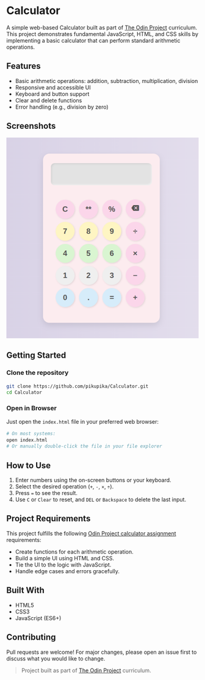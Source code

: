 # Calculator

A simple web-based Calculator built as part of [The Odin Project](https://www.theodinproject.com/) curriculum. This project demonstrates fundamental JavaScript, HTML, and CSS skills by implementing a basic calculator that can perform standard arithmetic operations.

## Features

- Basic arithmetic operations: addition, subtraction, multiplication, division
- Responsive and accessible UI
- Keyboard and button support
- Clear and delete functions
- Error handling (e.g., division by zero)

## Screenshots

![Calculator Screenshot](Screenshots/calculator.png)

## Getting Started

### Clone the repository

```bash
git clone https://github.com/pikupika/Calculator.git
cd Calculator
```

### Open in Browser

Just open the `index.html` file in your preferred web browser:

```bash
# On most systems:
open index.html
# Or manually double-click the file in your file explorer
```

## How to Use

1. Enter numbers using the on-screen buttons or your keyboard.
2. Select the desired operation (`+`, `-`, `×`, `÷`).
3. Press `=` to see the result.
4. Use `C` or `Clear` to reset, and `DEL` or `Backspace` to delete the last input.

## Project Requirements

This project fulfills the following [Odin Project calculator assignment](https://www.theodinproject.com/lessons/foundations-calculator) requirements:
- Create functions for each arithmetic operation.
- Build a simple UI using HTML and CSS.
- Tie the UI to the logic with JavaScript.
- Handle edge cases and errors gracefully.

## Built With

- HTML5
- CSS3
- JavaScript (ES6+)

## Contributing

Pull requests are welcome! For major changes, please open an issue first to discuss what you would like to change.


> Project built as part of [The Odin Project](https://www.theodinproject.com/) curriculum.
